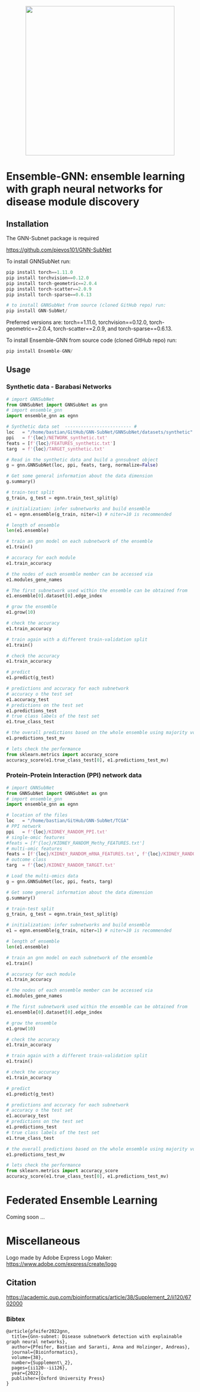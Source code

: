 <p align="center">
<img src="https://github.com/pievos101/Ensemble-GNN/blob/main/logo2.png" width="400">
</p>

# Ensemble-GNN: ensemble learning with graph neural networks for disease module discovery

## Installation

The GNN-Subnet package is required 

https://github.com/pievos101/GNN-SubNet

To install GNNSubNet run:

```python
pip install torch==1.11.0 
pip install torchvision==0.12.0
pip install torch-geometric==2.0.4
pip install torch-scatter==2.0.9
pip install torch-sparse==0.6.13

# to install GNNSubNet from source (cloned GitHub repo) run:
pip install GNN-SubNet/
```
Preferred versions are: torch==1.11.0, torchvision==0.12.0, torch-geometric==2.0.4, torch-scatter==2.0.9, and torch-sparse==0.6.13.

To install Ensemble-GNN from source code (cloned GitHub repo) run:

```python
pip install Ensemble-GNN/
```
## Usage

### Synthetic data - Barabasi Networks

```python
# import GNNSubNet
from GNNSubNet import GNNSubNet as gnn
# import ensemble_gnn
import ensemble_gnn as egnn

# Synthetic data set  ------------------------- #
loc   = "/home/bastian/GitHub/GNN-SubNet/GNNSubNet/datasets/synthetic"
ppi   = f'{loc}/NETWORK_synthetic.txt'
feats = [f'{loc}/FEATURES_synthetic.txt']
targ  = f'{loc}/TARGET_synthetic.txt'

# Read in the synthetic data and build a gnnsubnet object
g = gnn.GNNSubNet(loc, ppi, feats, targ, normalize=False)

# Get some general information about the data dimension
g.summary()

# train-test split 
g_train, g_test = egnn.train_test_split(g)

# initialization: infer subnetworks and build ensemble
e1 = egnn.ensemble(g_train, niter=1) # niter=10 is recommended

# length of ensemble
len(e1.ensemble)

# train an gnn model on each subnetwork of the ensemble
e1.train()

# accuracy for each module
e1.train_accuracy

# the nodes of each ensemble member can be accessed via
e1.modules_gene_names 

# The first subnetwork used within the ensemble can be obtained from
e1.ensemble[0].dataset[0].edge_index

# grow the ensemble 
e1.grow(10)

# check the accuracy
e1.train_accuracy

# train again with a different train-validation split
e1.train()

# check the accuracy
e1.train_accuracy

# predict
e1.predict(g_test)

# predictions and accuracy for each subnetwork
# accuracy o the test set
e1.accuracy_test
# predictions on the test set
e1.predictions_test 
# true class labels of the test set
e1.true_class_test 

# the overall predictions based on the whole ensemble using majority vote
e1.predictions_test_mv

# lets check the performance 
from sklearn.metrics import accuracy_score
accuracy_score(e1.true_class_test[0], e1.predictions_test_mv)
```

### Protein-Protein Interaction (PPI) network data

```python
# import GNNSubNet
from GNNSubNet import GNNSubNet as gnn
# import ensemble_gnn
import ensemble_gnn as egnn

# location of the files
loc   = "/home/bastian/GitHub/GNN-SubNet/TCGA"
# PPI network
ppi   = f'{loc}/KIDNEY_RANDOM_PPI.txt'
# single-omic features
#feats = [f'{loc}/KIDNEY_RANDOM_Methy_FEATURES.txt']
# multi-omic features
feats = [f'{loc}/KIDNEY_RANDOM_mRNA_FEATURES.txt', f'{loc}/KIDNEY_RANDOM_Methy_FEATURES.txt']
# outcome class
targ  = f'{loc}/KIDNEY_RANDOM_TARGET.txt'

# Load the multi-omics data 
g = gnn.GNNSubNet(loc, ppi, feats, targ)

# Get some general information about the data dimension
g.summary()

# train-test split 
g_train, g_test = egnn.train_test_split(g)

# initialization: infer subnetworks and build ensemble
e1 = egnn.ensemble(g_train, niter=1) # niter=10 is recommended

# length of ensemble
len(e1.ensemble)

# train an gnn model on each subnetwork of the ensemble
e1.train()

# accuracy for each module
e1.train_accuracy

# the nodes of each ensemble member can be accessed via
e1.modules_gene_names 

# The first subnetwork used within the ensemble can be obtained from
e1.ensemble[0].dataset[0].edge_index

# grow the ensemble 
e1.grow(10)

# check the accuracy
e1.train_accuracy

# train again with a different train-validation split
e1.train()

# check the accuracy
e1.train_accuracy

# predict
e1.predict(g_test)

# predictions and accuracy for each subnetwork
# accuracy o the test set
e1.accuracy_test
# predictions on the test set
e1.predictions_test 
# true class labels of the test set
e1.true_class_test 

# the overall predictions based on the whole ensemble using majority vote
e1.predictions_test_mv

# lets check the performance 
from sklearn.metrics import accuracy_score
accuracy_score(e1.true_class_test[0], e1.predictions_test_mv)
```

# Federated Ensemble Learning
Coming soon ...

# Miscellaneous

Logo made by Adobe Express Logo Maker: <https://www.adobe.com/express/create/logo>

## Citation
https://academic.oup.com/bioinformatics/article/38/Supplement_2/ii120/6702000

### Bibtex
```
@article{pfeifer2022gnn,
  title={Gnn-subnet: Disease subnetwork detection with explainable graph neural networks},
  author={Pfeifer, Bastian and Saranti, Anna and Holzinger, Andreas},
  journal={Bioinformatics},
  volume={38},
  number={Supplement\_2},
  pages={ii120--ii126},
  year={2022},
  publisher={Oxford University Press}
}

```
